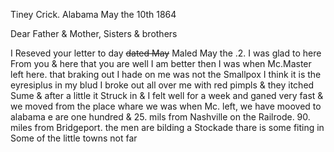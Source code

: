 Tiney Crick. Alabama  May the 10th 1864

Dear Father & Mother, Sisters & brothers
	
I Reseved your letter to day ~~dated May~~ Maled May the .2. I was glad to here From you & here that you are well  I am better then I was when Mc.Master left here. that braking out I hade on me was not the Smallpox I think it is the eyresiplus in my blud  I broke out all over me with red pimpls & they itched Sume & after a little it Struck in & I felt well for a week and ganed very fast & we moved from the place whare we was when Mc. left, we have mooved to alabama e are one hundred & 25. mils from Nashville on the Railrode. 90. miles from Bridgeport. the men are bilding a Stockade thare is some fiting in Some of the little towns not far